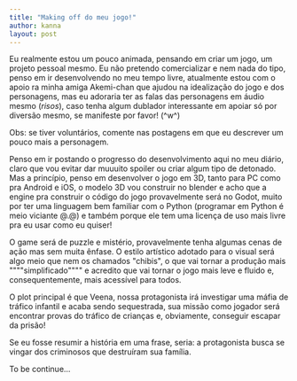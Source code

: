 ```yaml
---
title: "Making off do meu jogo!"
author: kanna
layout: post
---
```


Eu realmente estou um pouco animada, pensando em criar um jogo, um projeto pessoal mesmo. Eu não pretendo comercializar e nem nada do tipo, penso em ir desenvolvendo no meu tempo livre, atualmente estou com o apoio ra minha amiga Akemi-chan que ajudou na idealização do jogo e dos personagens, mas eu adoraria ter as falas das personagens em áudio mesmo (*risos*), caso tenha algum dublador interessante em apoiar só por diversão mesmo, se manifeste por favor! (^w^)

Obs: se tiver voluntários, comente nas postagens em que eu descrever um pouco mais a personagem.

Penso em ir postando o progresso do desenvolvimento aqui no meu diário, claro que vou evitar dar muuuito spoiler ou criar algum tipo de detonado. Mas a princípio, penso em desenvolver o jogo em 3D, tanto para PC como pra Android e iOS, o modelo 3D vou construir no blender e acho que a engine pra construir o código do jogo provavelmente será no Godot, muito por ter uma linguagem bem familiar com o Python (programar em Python é meio viciante @.@) e também porque ele tem uma licença de uso mais livre pra eu usar como eu quiser!

O game será de puzzle e mistério, provavelmente tenha algumas cenas de ação mas sem muita ênfase. O estilo artístico adotado para o visual será algo meio que nem os chamados "chibis", o que vai tornar a produção mais """"simplificado"""" e acredito que vai tornar o jogo mais leve e fluido e, consequentemente, mais acessível para todos.

O plot principal é que Veena, nossa protagonista irá investigar uma máfia de tráfico infantil e acaba sendo sequestrada, sua missão como jogador será encontrar provas do tráfico de crianças e, obviamente, conseguir escapar da prisão!

Se eu fosse resumir a história em uma frase, seria: a protagonista busca se vingar dos criminosos que destruíram sua família.

To be continue...
